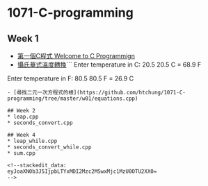 # 1071-C-programming

## Week 1
- [第一個C程式 Welcome to C Programmign](https://github.com/htchung/1071-C-programming/tree/master/w01/welcome.cpp)
- [攝氏華式溫度轉換](https://github.com/htchung/1071-C-programming/tree/master/w01/tempconvert.cpp)```
Enter temperature in C: 20.5
20.5 C = 68.9 F

Enter temperature in F: 80.5
80.5 F = 26.9 C
```
- [尋找二元一次方程式的根](https://github.com/htchung/1071-C-programming/tree/master/w01/equations.cpp)

## Week 2
* leap.cpp
* seconds_convert.cpp

## Week 4
* leap_while.cpp
* seconds_convert_while.cpp
* sum.cpp

<!--stackedit_data:
eyJoaXN0b3J5IjpbLTYxMDI2Mzc2MSwxMjc1MzU0OTU2XX0=
-->